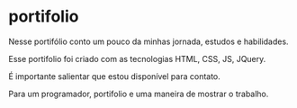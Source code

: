 # portifolio

Nesse portifólio conto um pouco da minhas jornada, estudos e habilidades.

Esse portifolio foi criado com as tecnologias HTML, CSS, JS, JQuery.

É importante salientar que estou disponível para contato.

Para um programador, portifolio e uma maneira de mostrar o trabalho.
